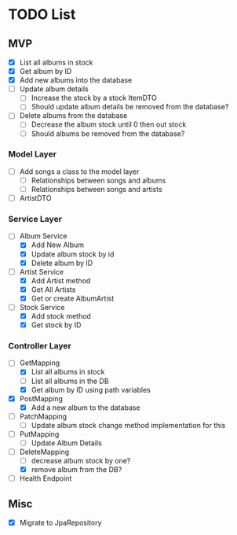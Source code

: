 # TODO List
## MVP
- [x] List all albums in stock
- [x] Get album by ID
- [x] Add new albums into the database
- [ ] Update album details
  - [ ] Increase the stock by a stock ItemDTO
  - [ ] Should update album details be removed from the database?
- [ ] Delete albums from the database 
  - [ ] Decrease the album stock until 0 then out stock
  - [ ] Should albums be removed from the database?
### Model Layer
- [ ] Add songs a class to the model layer
  - [ ] Relationships between songs and albums
  - [ ] Relationships between songs and artists
- [ ] ArtistDTO
### Service Layer
- [ ] Album Service
  - [x] Add New Album
  - [x] Update album stock by id
  - [x] Delete album by ID
- [ ] Artist Service
  - [x] Add Artist method
  - [x] Get All Artists
  - [x] Get or create AlbumArtist
- [ ] Stock Service
  - [x] Add stock method
  - [x] Get stock by ID
### Controller Layer
- [ ] GetMapping
  - [x] List all albums in stock
  - [ ] List all albums in the DB
  - [x] Get album by ID using path variables
- [x] PostMapping
  - [x] Add a new album to the database
- [ ] PatchMapping
  - [ ] Update album stock change method implementation for this
- [ ] PutMapping
  - [ ] Update Album Details
- [ ] DeleteMapping
    - [ ] decrease album stock by one?
    - [x] remove album from the DB?
- [ ] Health Endpoint
## Misc
- [x] Migrate to JpaRepository